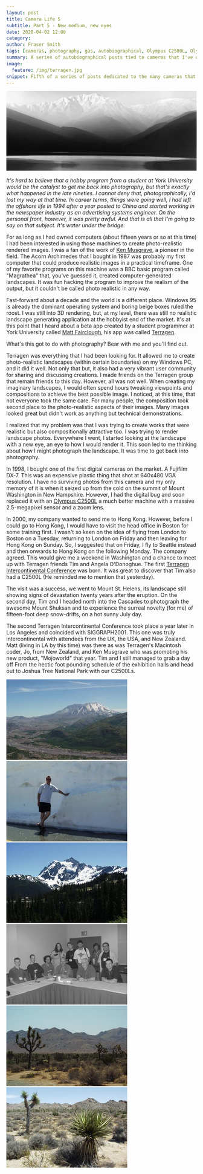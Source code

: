 ```yaml
---
layout: post
title: Camera Life 5
subtitle: Part 5 - New medium, new eyes
date: 2020-04-02 12:00
category:
author: Fraser Smith
tags: [cameras, photography, gas, autobiographical, Olympus C2500L, Olympus, Seattle, Washington, Terragen, software]
summary: A series of autobiographical posts tied to cameras that I've owned
image:
  feature: /img/terragen.jpg
snippet: Fifth of a series of posts dedicated to the many cameras that I have owned over the years. While some posts may focus on my thoughts about the camera itself, for others, I hope to dig up some remote memories
---
```

<img src="/img/terragen2.jpg" alt="Landscape with Terragen" />

_It's hard to believe that a hobby program from a student at York University would be the catalyst to get me back into photography, but that's exactly what happened in the late nineties. I cannot deny that, photographically, I'd lost my way at that time. In career terms, things were going well, I had left the offshore life in 1994 after a year posted to China and started working in the newspaper industry as an advertising systems engineer. On the personal front, however, it was pretty awful. And that is all that I'm going to say on that subject. It's water under the bridge._
<!--more-->

For as long as I had owned computers (about fifteen years or so at this time) I had been interested in using those machines to create photo-realistic rendered images. I was a fan of the work of [Ken Musgrave](https://www.wikiwand.com/en/Ken_Musgrave), a pioneer in the field. The Acorn Archimedes that I bought in 1987 was probably my first computer that could produce realistic images in a practical timeframe. One of my favorite programs on this machine was a BBC basic program called "Magrathea" that, you've guessed it, created computer-generated landscapes. It was fun hacking the program to improve the realism of the output, but it couldn't be called photo realistic in any way.

Fast-forward about a decade and the world is a different place. Windows 95 is already the dominant operating system and boring beige boxes ruled the roost. I was still into 3D rendering, but, at my level, there was still no realistic landscape generating application at the hobbyist end of the market. It's at this point that I heard about a beta app created by a student programmer at York University called [Matt Fairclough](https://www.imdb.com/name/nm1232297/), his app was called [Terragen](https://planetside.co.uk).

What's this got to do with photography? Bear with me and you'll find out.

Terragen was everything that I had been looking for. It allowed me to create photo-realistic landscapes (within certain boundaries) on my Windows PC, and it did it well. Not only that but, it also had a very vibrant user community for sharing and discussing creations. I made friends on the Terragen group that remain friends to this day. However, all was not well. When creating my imaginary landscapes, I would often spend hours tweaking viewpoints and compositions to achieve the best possible image. I noticed, at this time, that not everyone took the same care. For many people, the composition took second place to the photo-realistic aspects of their images. Many images looked great but didn't work as anything but technical demonstrations.

I realized that my problem was that I was trying to create works that were realistic but also compositionally attractive too. I was trying to render landscape photos. Everywhere I went, I started looking at the landscape with a new eye, an eye to how I would render it. This soon led to me thinking about how I might photograph the landscape. It was time to get back into photography.

In 1998, I bought one of the first digital cameras on the market. A Fujifilm DX-7. This was an expensive plastic thing that shot at 640x480 VGA resolution. I have no surviving photos from this camera and my only memory of it is when it seized up from the cold on the summit of Mount Washington in New Hampshire. However, I had the digital bug and soon replaced it with an [Olympus C2500L](https://www.dpreview.com/reviews/olympusc2500l/) a much better machine with a massive 2.5-megapixel sensor and a zoom lens.

In 2000, my company wanted to send me to Hong Kong. However, before I could go to Hong Kong, I would have to visit the head office in Boston for some training first. I wasn't so keen on the idea of flying from London to Boston on a Tuesday, returning to London on Friday and then leaving for Hong Kong on Sunday. So, I suggested that on Friday, I fly to Seattle instead and then onwards to Hong Kong on the following Monday. The company agreed. This would give me a weekend in Washington and a chance to meet up with Terragen friends Tim and Angela O'Donoghue. The first [Terragen Intercontinental Conference](http://timster.net/angela//mt-st-helens/index.htm) was born. It was great to discover that Tim also had a C2500L (He reminded me to mention that yesterday).

The visit was a success, we went to Mount St. Helens, its landscape still showing signs of devastation twenty years after the eruption. On the second day, Tim and I headed north into the Cascades to photograph the awesome Mount Shuksan and to experience the surreal novelty (for me) of fifteen-foot deep snow-drifts, on a hot sunny July day.

The second Terragen Intercontinental Conference took place a year later in Los Angeles and coincided with SIGGRAPH2001. This one was truly intercontinental with attendees from the UK, the USA, and New Zealand. Matt (living in LA by this time) was there as was Terragen's Macintosh coder, Jo, from New Zealand, and Ken Musgrave who was promoting his new product, "Mojoworld" that year. Tim and I still managed to grab a day off From the hectic foot pounding schedule of the exhibition halls and head out to Joshua Tree National Park with our C2500Ls.

<img src="/img/2500-1.jpg" alt="2500-1" class="pic"/><img src="/img/2500-2.jpg" alt="2500-2" class="pic"/><img src="/img/2500-3.jpg" alt="2500-3" class="pic"/><img src="/img/2500-4.jpg" alt="2500-4" class="pic"/><img src="/img/2500-5.jpg" alt="2500-5" class="pic"/><img src="/img/2500-6.jpg" alt="2500-6" class="pic"/>

